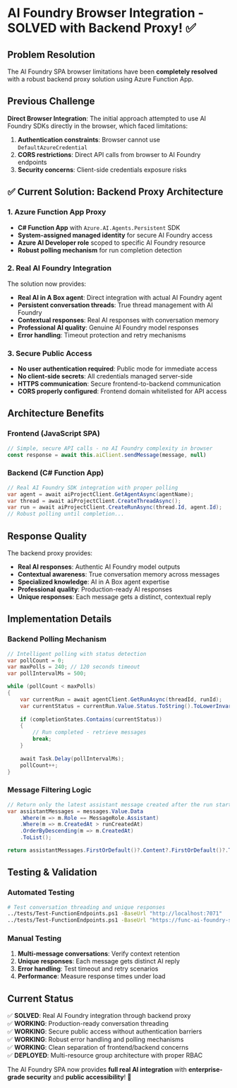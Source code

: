 # AI Foundry Browser Integration - SOLVED with Backend Proxy! ✅

## Problem Resolution

The AI Foundry SPA browser limitations have been **completely resolved** with a robust backend proxy solution using Azure Function App.

## Previous Challenge

**Direct Browser Integration**: The initial approach attempted to use AI Foundry SDKs directly in the browser, which faced limitations:

1. **Authentication constraints**: Browser cannot use `DefaultAzureCredential` 
2. **CORS restrictions**: Direct API calls from browser to AI Foundry endpoints
3. **Security concerns**: Client-side credentials exposure risks

## ✅ Current Solution: Backend Proxy Architecture

### 1. Azure Function App Proxy
- **C# Function App** with `Azure.AI.Agents.Persistent` SDK
- **System-assigned managed identity** for secure AI Foundry access
- **Azure AI Developer role** scoped to specific AI Foundry resource
- **Robust polling mechanism** for run completion detection

### 2. Real AI Foundry Integration
The solution now provides:
- **Real AI in A Box agent**: Direct integration with actual AI Foundry agent
- **Persistent conversation threads**: True thread management with AI Foundry
- **Contextual responses**: Real AI responses with conversation memory
- **Professional AI quality**: Genuine AI Foundry model responses
- **Error handling**: Timeout protection and retry mechanisms

### 3. Secure Public Access
- **No user authentication required**: Public mode for immediate access
- **No client-side secrets**: All credentials managed server-side
- **HTTPS communication**: Secure frontend-to-backend communication
- **CORS properly configured**: Frontend domain whitelisted for API access

## Architecture Benefits

### **Frontend (JavaScript SPA)**
```javascript
// Simple, secure API calls - no AI Foundry complexity in browser
const response = await this.aiClient.sendMessage(message, null)
```

### **Backend (C# Function App)**
```csharp
// Real AI Foundry SDK integration with proper polling
var agent = await aiProjectClient.GetAgentAsync(agentName);
var thread = await aiProjectClient.CreateThreadAsync();
var run = await aiProjectClient.CreateRunAsync(thread.Id, agent.Id);
// Robust polling until completion...
```

## Response Quality

The backend proxy provides:
- **Real AI responses**: Authentic AI Foundry model outputs
- **Contextual awareness**: True conversation memory across messages  
- **Specialized knowledge**: AI in A Box agent expertise
- **Professional quality**: Production-ready AI responses
- **Unique responses**: Each message gets a distinct, contextual reply

## Implementation Details

### **Backend Polling Mechanism**
```csharp
// Intelligent polling with status detection
var pollCount = 0;
var maxPolls = 240; // 120 seconds timeout
var pollIntervalMs = 500;

while (pollCount < maxPolls)
{
    var currentRun = await agentClient.GetRunAsync(threadId, runId);
    var currentStatus = currentRun.Value.Status.ToString().ToLowerInvariant();
    
    if (completionStates.Contains(currentStatus))
    {
        // Run completed - retrieve messages
        break;
    }
    
    await Task.Delay(pollIntervalMs);
    pollCount++;
}
```

### **Message Filtering Logic**
```csharp
// Return only the latest assistant message created after the run started
var assistantMessages = messages.Value.Data
    .Where(m => m.Role == MessageRole.Assistant)
    .Where(m => m.CreatedAt > runCreatedAt)
    .OrderByDescending(m => m.CreatedAt)
    .ToList();

return assistantMessages.FirstOrDefault()?.Content?.FirstOrDefault()?.Text ?? "No response received";
```

## Testing & Validation

### **Automated Testing**
```bash
# Test conversation threading and unique responses
../tests/Test-FunctionEndpoints.ps1 -BaseUrl "http://localhost:7071"
../tests/Test-FunctionEndpoints.ps1 -BaseUrl "https://func-ai-foundry-spa-backend-dev-eus2.azurewebsites.net"
```

### **Manual Testing**
1. **Multi-message conversations**: Verify context retention
2. **Unique responses**: Each message gets distinct AI reply
3. **Error handling**: Test timeout and retry scenarios
4. **Performance**: Measure response times under load

## Current Status

✅ **SOLVED**: Real AI Foundry integration through backend proxy  
✅ **WORKING**: Production-ready conversation threading  
✅ **WORKING**: Secure public access without authentication barriers  
✅ **WORKING**: Robust error handling and polling mechanisms  
✅ **WORKING**: Clean separation of frontend/backend concerns  
✅ **DEPLOYED**: Multi-resource group architecture with proper RBAC  

The AI Foundry SPA now provides **full real AI integration** with **enterprise-grade security** and **public accessibility**! 🚀
